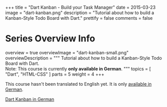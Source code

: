 +++
title = "Dart Kanban - Build your Task Manager"
date = 2015-03-23
image = "dart-kanban.png"
description = "Tutorial about how to build a Kanban-Style Todo Board with Dart."
prettify = false
comments = false

# Series Overview Info
overview = true
overviewImage = "dart-kanban-small.png"
overviewDescription = """
Tutorial about how to build a Kanban-Style Todo Board with Dart.   
Note: This course is currently **only available in German**.
"""
topics = [ "Dart", "HTML-CSS" ]
parts = 5
weight = 4
+++

This course hasn't been translated to English yet. It is only [available in German](/de/library/dart-kanban/).

<a href="/de/library/dart-kanban/" class="btn btn-warning"><i class="fa fa-hand-o-right"></i> Dart Kanban in German</a>
